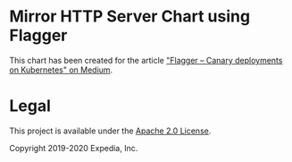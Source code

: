 # Mirror HTTP Server Chart using Flagger

This chart has been created for the article ["Flagger – Canary deployments on Kubernetes" on Medium](https://medium.com/expedia-group-tech/flagger-canary-deployments-on-kubernetes-94364146ff94).

# Legal
This project is available under the [Apache 2.0 License](http://www.apache.org/licenses/LICENSE-2.0.html).

Copyright 2019-2020 Expedia, Inc.
